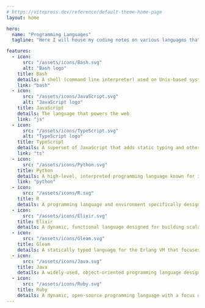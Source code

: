 ```yaml
---
# https://vitepress.dev/reference/default-theme-home-page
layout: home

hero:
  name: "Programming Languages"
  tagline: "Here I will house my coding notes on various languages that I came into contact with"

features:
  - icon:
      src: "/assets/icons/Bash.svg"
      alt: "Bash logo"
    title: Bash
    details: A shell (command line interpreter) used on Unix-based systems that lets you interact with your computer by typing commands
    link: "bash"
  - icon:
      src: "/assets/icons/JavaScript.svg"
      alt: "JavaScript logo"
    title: JavaScript
    details: The language that powers the web
    link: "js"
  - icon:
      src: "/assets/icons/TypeScript.svg"
      alt: "TypeScript logo"
    title: TypeScript
    details: A superset of JavaScript that adds static typing and other features to enhance developer productivity and code quality
    link: "ts"
  - icon:
      src: "/assets/icons/Python.svg"
    title: Python
    details: A high-level, interpreted programming language known for its readability, simplicity, and vast ecosystem of libraries and frameworks
    link: "python"
  - icon:
      src: "/assets/icons/R.svg"
    title: R
    details: A programming language and environment specifically designed for statistical computing, data analysis, and graphical representation of data (COMING SOON)
  - icon:
      src: "/assets/icons/Elixir.svg"
    title: Elixir
    details: A dynamic, functional language designed for building scalable and maintainable applications, running on the Erlang VM (COMING SOON)
  - icon:
      src: "/assets/icons/Gleam.svg"
    title: Gleam
    details: A statically typed language for the Erlang VM that focuses on being small and simple, while offering strong guarantees about the reliability of code  (COMING SOON)
  - icon:
      src: "/assets/icons/Java.svg"
    title: Java
    details: A widely-used, object-oriented programming language designed to be platform-independent through the use of the Java Virtual Machine (COMING SOON)
  - icon:
      src: "/assets/icons/Ruby.svg"
    title: Ruby
    details: A dynamic, open-source programming language with a focus on simplicity and productivity, known for its elegant syntax (COMING SOON)
---
```

